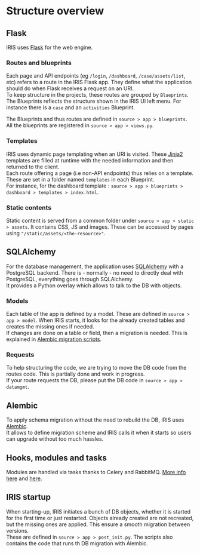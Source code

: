 # Structure overview 

## Flask 
IRIS uses [Flask](https://flask.palletsprojects.com/en/2.1.x/) for the web engine.  

### Routes and blueprints
Each page and API endpoints (eg `/login`, `/dashboard`, `/case/assets/list`, etc) refers to a route in the IRIS Flask app. They define what the application should do when Flask receives a request on an URI.  
To keep structure in the projects, these routes are grouped by `Blueprints`. The Blueprints reflects the structure shown in the IRIS UI left menu. For instance there is a `case` and an `activities` Blueprint.  

The Blueprints and thus routes are defined in `source > app > blueprints`.   
All the blueprints are registered in `source > app > views.py`.  

### Templates 
IRIS uses dynamic page templating when an URI is visited. These [Jinja2](https://jinja.palletsprojects.com/en/3.1.x/) templates are filled at runtime with the needed information and then returned to the client.   
Each route offering a page (i.e non-API endpoints) thus relies on a template. These are set in a folder named `templates` in each Blueprint.  
For instance, for the dashboard template : `source > app > blueprints > dashboard > templates > index.html`.  

### Static contents 
Static content is served from a common folder under `source > app > static > assets`.  It contains CSS, JS and images. These can be accessed by pages using `"/static/assets/<the-resource>"`.  

## SQLAlchemy 
For the database management, the application uses [SQLAlchemy](https://www.sqlalchemy.org/) with a PostgreSQL backend. There is - normally - no need to directly deal with PostgreSQL, everything goes through SQLAlchemy.   
It provides a Python overlay which allows to talk to the DB with objects.   

### Models 
Each table of the app is defined by a model.  These are defined in `source > app > model`.  When IRIS starts, it looks for the already created tables and creates the missing ones if needed.  
If changes are done on a table or field, then a migration is needed. This is explained in [Alembic migration scripts](development/db-migration/).  


### Requests 
To help structuring the code, we are trying to move the DB code from the routes code. This is partially done and work in progress.  
If your route requests the DB, please put the DB code in `source > app > datamgmt`.  


## Alembic 
To apply schema migration without the need to rebuild the DB, IRIS uses [Alembic](https://alembic.sqlalchemy.org/en/latest/).  
It allows to define migration scheme and IRIS calls it when it starts so users can upgrade without too much hassles. 

## Hooks, modules and tasks 
Modules are handled via tasks thanks to Celery and RabbitMQ. [More info here](hooks/) and [here](http://127.0.0.1:8080/development/modules/). 


## IRIS startup
When starting-up, IRIS initiates a bunch of DB objects, whether it is started for the first time or just restarted. Objects already created are not recreated, but the missing ones are applied. This ensure a smooth migration between versions.  
These are defined in `source > app > post_init.py`.  The scripts also contains the code that runs th DB migration with Alembic.  
